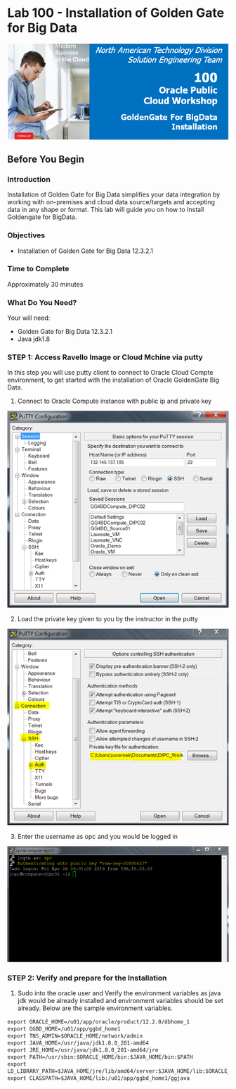 # Lab 100 -  Installation of Golden Gate for Big Data

![](images/100/image100_0.png)

## Before You Begin

### Introduction
Installation of Golden Gate for Big Data simplifies your data integration by working with on-premises and cloud data source/targets and accepting data in any shape or format. This lab will guide you on how to Install Goldengate for BigData.

### Objectives
- Installation of Golden Gate for Big Data 12.3.2.1

### Time to Complete
Approximately 30 minutes

### What Do You Need?
Your will need:
- Golden Gate for Big Data 12.3.2.1
- Java jdk1.8

### STEP 1: Access Ravello Image or Cloud Mchine via putty

In this step you will use putty client to connect to Oracle Cloud Compte environment, to get started with the installation of Oracle GoldenGate Big Data.

1. Connect to Oracle Compute instance with public ip and private key

![](images/100/image100_1.png)

2. Load the private key given to you by the instructor in the putty 

![](images/100/image100_2.png)

3. Enter the username as opc and you would be logged in

![](images/100/image100_3.png)


### STEP 2: Verify and prepare for the Installation

1. Sudo into the oracle user and Verify the environment variables as java jdk would be already installed and environment variables should be set already. Below are the sample environment variables.

```
export ORACLE_HOME=/u01/app/oracle/product/12.2.0/dbhome_1
export GGBD_HOME=/u01/app/ggbd_home1
export TNS_ADMIN=$ORACLE_HOME/network/admin
export JAVA_HOME=/usr/java/jdk1.8.0_201-amd64
export JRE_HOME=/usr/java/jdk1.8.0_201-amd64/jre
export PATH=/usr/sbin:$ORACLE_HOME/bin:$JAVA_HOME/bin:$PATH
export LD_LIBRARY_PATH=$JAVA_HOME/jre/lib/amd64/server:$JAVA_HOME/lib:$ORACLE_HOME/lib
export CLASSPATH=$JAVA_HOME/lib:/u01/app/ggbd_home1/ggjava
```




